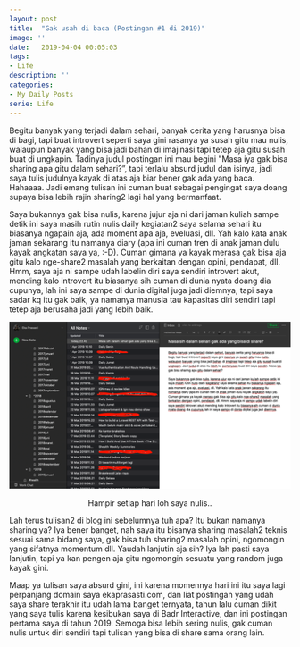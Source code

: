 ```yaml
---
layout: post
title:  "Gak usah di baca (Postingan #1 di 2019)"
image: ''
date:   2019-04-04 00:05:03
tags:
- Life
description: ''
categories:
- My Daily Posts
serie: Life
---
```


Begitu banyak yang terjadi dalam sehari, banyak cerita yang harusnya bisa di bagi, tapi buat introvert seperti saya gini rasanya ya susah gitu mau nulis, walaupun banyak yang bisa jadi bahan di imajinasi tapi tetep aja gitu susah buat di ungkapin. Tadinya judul postingan ini mau begini "Masa iya gak bisa sharing apa gitu dalam sehari?”, tapi terlalu absurd judul dan isinya, jadi saya tulis judulnya kayak di atas aja biar bener gak ada yang baca. Hahaaaa. Jadi emang tulisan ini cuman buat sebagai pengingat saya doang supaya bisa lebih rajin sharing2 lagi hal yang bermanfaat.

Saya bukannya gak bisa nulis, karena jujur aja ni dari jaman kuliah sampe detik ini saya masih rutin nulis daily kegiatan2 saya selama sehari itu biasanya ngapain aja, ada moment apa aja, eveluasi, dll. Yah kalo kata anak jaman sekarang itu namanya diary (apa ini cuman tren di anak jaman dulu kayak angkatan saya ya, :-D). Cuman gimana ya kayak merasa gak bisa aja gitu kalo nge-share2 masalah yang berkaitan dengan opini, pendapat, dll. Hmm, saya aja ni sampe udah labelin diri saya sendiri introvert akut, mending kalo introvert itu biasanya sih cuman di dunia nyata doang dia cupunya, lah ini saya sampe di dunia digital juga jadi diemnya, tapi saya sadar kq itu gak baik, ya namanya manusia tau kapasitas diri sendiri tapi tetep aja berusaha jadi yang lebih baik.

![daily evernote](/assets/img/gak-usah-di-baca-posting-1-2019/daily.png)

<p style="text-align: center;">Hampir setiap hari loh saya nulis..</p>

Lah terus tulisan2 di blog ini sebelumnya tuh apa? Itu bukan namanya sharing ya? Iya bener banget, nah saya itu bisanya sharing masalah2 teknis sesuai sama bidang saya, gak bisa tuh sharing2 masalah opini, ngomongin yang sifatnya momentum dll. Yaudah lanjutin aja sih? Iya lah pasti saya lanjutin, tapi ya kan pengen aja gitu ngomongin sesuatu yang random juga kayak gini.

Maap ya tulisan saya absurd gini, ini karena momennya hari ini itu saya lagi perpanjang domain saya ekaprasasti.com, dan liat postingan yang udah saya share terakhir itu udah lama banget ternyata, tahun lalu cuman dikit yang saya tulis karena kesibukan saya di Badr Interactive, dan ini postingan pertama saya di tahun 2019. Semoga bisa lebih sering nulis, gak cuman nulis untuk diri sendiri tapi tulisan yang bisa di share sama orang lain.
